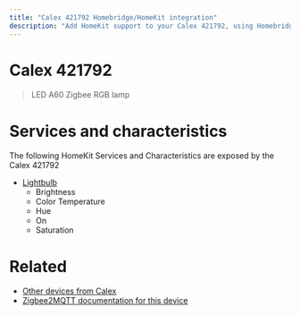 ```yaml
---
title: "Calex 421792 Homebridge/HomeKit integration"
description: "Add HomeKit support to your Calex 421792, using Homebridge, Zigbee2MQTT and homebridge-z2m."
---
```

<!---
This file has been GENERATED using src/docgen/docgen.ts
DO NOT EDIT THIS FILE MANUALLY!
-->
# Calex 421792
> LED A60 Zigbee RGB lamp


# Services and characteristics
The following HomeKit Services and Characteristics are exposed by
the Calex 421792

* [Lightbulb](../../light.md)
  * Brightness
  * Color Temperature
  * Hue
  * On
  * Saturation


# Related
* [Other devices from Calex](../index.md#calex)
* [Zigbee2MQTT documentation for this device](https://www.zigbee2mqtt.io/devices/421792.html)